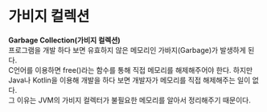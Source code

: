 # 가비지 컬렉션
**Garbage Collection(가비지 컬렉션)**  
프로그램을 개발 하다 보면 유효하지 않은 메모리인 가바지(Garbage)가 발생하게 된다.  
C언어를 이용하면 free()라는 함수를 통해 직접 메모리를 해제해주어야 한다. 하지만 Java나 Kotlin을 이용해 개발을 하다 보면 개발자가 메모리를 직접 해제해주는 일이 없다.  
그 이유는 JVM의 가비지 컬렉터가 불필요한 메모리를 알아서 정리해주기 때문이다. 
